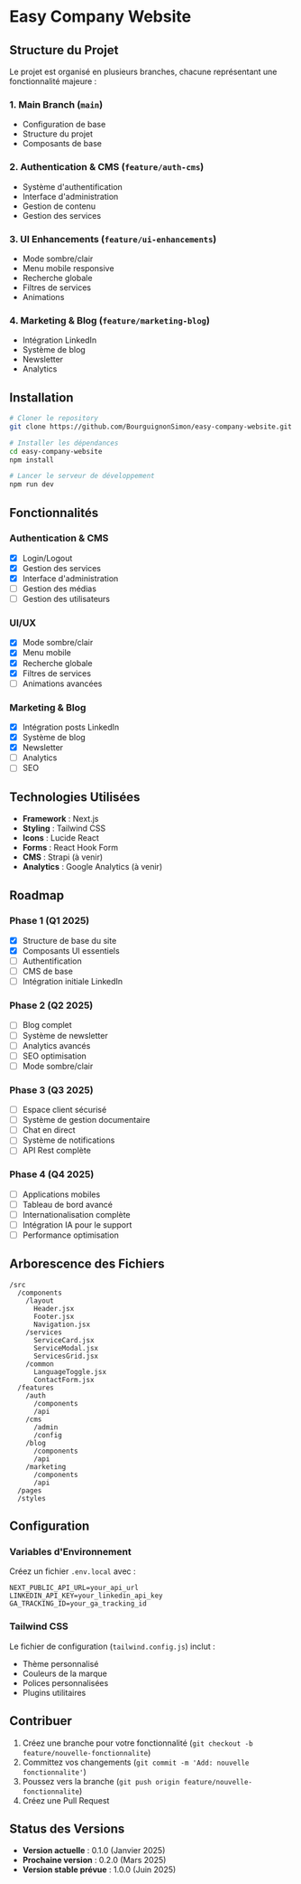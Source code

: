 # Easy Company Website

## Structure du Projet

Le projet est organisé en plusieurs branches, chacune représentant une fonctionnalité majeure :

### 1. Main Branch (`main`)
- Configuration de base
- Structure du projet
- Composants de base

### 2. Authentication & CMS (`feature/auth-cms`)
- Système d'authentification
- Interface d'administration
- Gestion de contenu
- Gestion des services

### 3. UI Enhancements (`feature/ui-enhancements`)
- Mode sombre/clair
- Menu mobile responsive
- Recherche globale
- Filtres de services
- Animations

### 4. Marketing & Blog (`feature/marketing-blog`)
- Intégration LinkedIn
- Système de blog
- Newsletter
- Analytics

## Installation

```bash
# Cloner le repository
git clone https://github.com/BourguignonSimon/easy-company-website.git

# Installer les dépendances
cd easy-company-website
npm install

# Lancer le serveur de développement
npm run dev
```

## Fonctionnalités

### Authentication & CMS
- [x] Login/Logout
- [x] Gestion des services
- [x] Interface d'administration
- [ ] Gestion des médias
- [ ] Gestion des utilisateurs

### UI/UX
- [x] Mode sombre/clair
- [x] Menu mobile
- [x] Recherche globale
- [x] Filtres de services
- [ ] Animations avancées

### Marketing & Blog
- [x] Intégration posts LinkedIn
- [x] Système de blog
- [x] Newsletter
- [ ] Analytics
- [ ] SEO

## Technologies Utilisées

- **Framework** : Next.js
- **Styling** : Tailwind CSS
- **Icons** : Lucide React
- **Forms** : React Hook Form
- **CMS** : Strapi (à venir)
- **Analytics** : Google Analytics (à venir)

## Roadmap

### Phase 1 (Q1 2025)
- [x] Structure de base du site
- [x] Composants UI essentiels
- [ ] Authentification
- [ ] CMS de base
- [ ] Intégration initiale LinkedIn

### Phase 2 (Q2 2025)
- [ ] Blog complet
- [ ] Système de newsletter
- [ ] Analytics avancés
- [ ] SEO optimisation
- [ ] Mode sombre/clair

### Phase 3 (Q3 2025)
- [ ] Espace client sécurisé
- [ ] Système de gestion documentaire
- [ ] Chat en direct
- [ ] Système de notifications
- [ ] API Rest complète

### Phase 4 (Q4 2025)
- [ ] Applications mobiles
- [ ] Tableau de bord avancé
- [ ] Internationalisation complète
- [ ] Intégration IA pour le support
- [ ] Performance optimisation

## Arborescence des Fichiers

```
/src
  /components
    /layout
      Header.jsx
      Footer.jsx
      Navigation.jsx
    /services
      ServiceCard.jsx
      ServiceModal.jsx
      ServicesGrid.jsx
    /common
      LanguageToggle.jsx
      ContactForm.jsx
  /features
    /auth
      /components
      /api
    /cms
      /admin
      /config
    /blog
      /components
      /api
    /marketing
      /components
      /api
  /pages
  /styles
```

## Configuration

### Variables d'Environnement

Créez un fichier `.env.local` avec :

```env
NEXT_PUBLIC_API_URL=your_api_url
LINKEDIN_API_KEY=your_linkedin_api_key
GA_TRACKING_ID=your_ga_tracking_id
```

### Tailwind CSS

Le fichier de configuration (`tailwind.config.js`) inclut :
- Thème personnalisé
- Couleurs de la marque
- Polices personnalisées
- Plugins utilitaires

## Contribuer

1. Créez une branche pour votre fonctionnalité (`git checkout -b feature/nouvelle-fonctionnalite`)
2. Committez vos changements (`git commit -m 'Add: nouvelle fonctionnalite'`)
3. Poussez vers la branche (`git push origin feature/nouvelle-fonctionnalite`)
4. Créez une Pull Request

## Status des Versions

- **Version actuelle** : 0.1.0 (Janvier 2025)
- **Prochaine version** : 0.2.0 (Mars 2025)
- **Version stable prévue** : 1.0.0 (Juin 2025)
